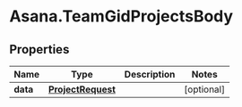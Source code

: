 # Asana.TeamGidProjectsBody

## Properties
Name | Type | Description | Notes
------------ | ------------- | ------------- | -------------
**data** | [**ProjectRequest**](ProjectRequest.md) |  | [optional] 
